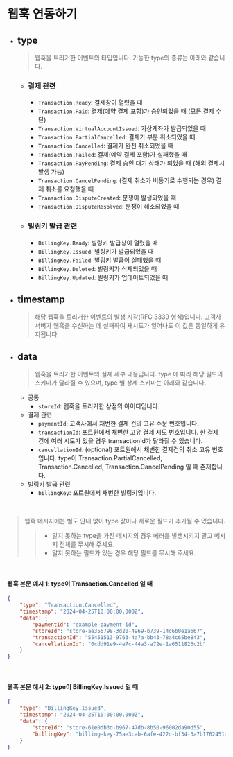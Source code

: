 # 웹훅 연동하기

- ## type
    >웹훅을 트리거한 이벤트의 타입입니다. 가능한 type의 종류는 아래와 같습니다.

  - ### 결제 관련
    - `Transaction.Ready`: 결제창이 열렸을 때
    - `Transaction.Paid`: 결제(예약 결제 포함)가 승인되었을 때 (모든 결제 수단)
    - `Transaction.VirtualAccountIssued`: 가상계좌가 발급되었을 때
    - `Transaction.PartialCancelled`: 결제가 부분 취소되었을 때
    - `Transaction.Cancelled`: 결제가 완전 취소되었을 때
    - `Transaction.Failed`: 결제(예약 결제 포함)가 실패했을 때
    - `Transaction.PayPending`: 결제 승인 대기 상태가 되었을 때 (해외 결제시 발생 가능)
    - `Transaction.CancelPending`: (결제 취소가 비동기로 수행되는 경우) 결제 취소를 요청했을 때
    - `Transaction.DisputeCreated`: 분쟁이 발생되었을 때
    - `Transaction.DisputeResolved`: 분쟁이 해소되었을 때
  - ### 빌링키 발급 관련

    - `BillingKey.Ready`: 빌링키 발급창이 열렸을 때
    - `BillingKey.Issued`: 빌링키가 발급되었을 때
    - `BillingKey.Failed`: 빌링키 발급이 실패했을 때
    - `BillingKey.Deleted`: 빌링키가 삭제되었을 때
    - `BillingKey.Updated`: 빌링키가 업데이트되었을 때
    


- ## timestamp
    >해당 웹훅을 트리거한 이벤트의 발생 시각(RFC 3339 형식)입니다. 고객사 서버가 웹훅을 수신하는 데 실패하여 재시도가 일어나도 이 값은 동일하게 유지됩니다.

- ## data
    >웹훅을 트리거한 이벤트의 실제 세부 내용입니다.
  > type 에 따라 해당 필드의 스키마가 달라질 수 있으며, type 별 상세 스키마는 아래와 같습니다.

  - 공통
    - `storeId`: 웹훅을 트리거한 상점의 아이디입니다.
  - 결제 관련
    - `paymentId`: 고객사에서 채번한 결제 건의 고유 주문 번호입니다.
    - `transactionId`: 포트원에서 채번한 고유 결제 시도 번호입니다. 한 결제 건에 여러 시도가 있을 경우 transactionId가 달라질 수 있습니다.
    - `cancellationId`: (optional) 포트원에서 채번한 결제건의 취소 고유 번호입니다. type이 Transaction.PartialCancelled, Transaction.Cancelled, Transaction.CancelPending 일 때 존재합니다.
  - 빌링키 발급 관련
    - `billingKey`: 포트원에서 채번한 빌링키입니다.


<br>

>웹훅 메시지에는 별도 안내 없이 type 값이나 새로운 필드가 추가될 수 있습니다.
>>- 알지 못하는 type을 가진 메시지의 경우 에러를 발생시키지 말고 메시지 전체를 무시해 주세요. 
>>- 알지 못하는 필드가 있는 경우 해당 필드를 무시해 주세요.

<br>


#### 웹훅 본문 예시 1: type이 Transaction.Cancelled 일 때

```json
{
    "type": "Transaction.Cancelled",
    "timestamp": "2024-04-25T10:00:00.000Z",
    "data": {
        "paymentId": "example-payment-id",
        "storeId": "store-ae356798-3d20-4969-b739-14c6b0e1a667",
        "transactionId": "55451513-9763-4a7a-bb43-78a4c65be843",
        "cancellationId": "0cdd91e9-4e7c-44a3-a72e-1a6511826c2b"
    }
}
```
<br>

#### 웹훅 본문 예시 2: type이 BillingKey.Issued 일 때
```json
{
    "type": "BillingKey.Issued",
    "timestamp": "2024-04-25T10:00:00.000Z",
    "data": {
        "storeId": "store-61e0db3d-b967-47db-8b50-96002da90d55",
        "billingKey": "billing-key-75ae3cab-6afe-422d-bf34-3a7b1762451d"
    }
}
```
